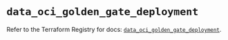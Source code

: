 # `data_oci_golden_gate_deployment`

Refer to the Terraform Registry for docs: [`data_oci_golden_gate_deployment`](https://registry.terraform.io/providers/oracle/oci/6.18.0/docs/data-sources/golden_gate_deployment).
